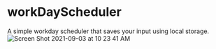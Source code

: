# workDayScheduler

A simple workday scheduler that saves your input using local storage.
![Screen Shot 2021-09-03 at 10 23 41 AM](https://user-images.githubusercontent.com/84500222/132038178-b9efd663-8a0c-4d94-b55e-6f1049e94200.jpg)

